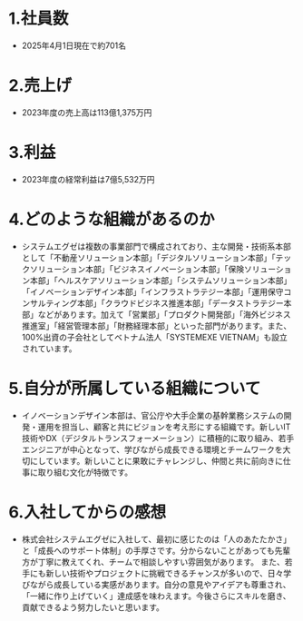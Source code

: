 # 1.社員数
- 2025年4月1日現在で約701名
# 2.売上げ
- 2023年度の売上高は113億1,375万円
# 3.利益
- 2023年度の経常利益は7億5,532万円
# 4.どのような組織があるのか
- システムエグゼは複数の事業部門で構成されており、主な開発・技術系本部として「不動産ソリューション本部」「デジタルソリューション本部」「テックソリューション本部」「ビジネスイノベーション本部」「保険ソリューション本部」「ヘルスケアソリューション本部」「システムソリューション本部」「イノベーションデザイン本部」「インフラストラテジー本部」「運用保守コンサルティング本部」「クラウドビジネス推進本部」「データストラテジー本部」などがあります。加えて「営業部」「プロダクト開発部」「海外ビジネス推進室」「経営管理本部」「財務経理本部」といった部門があります。また、100%出資の子会社としてベトナム法人「SYSTEMEXE VIETNAM」も設立されています。
# 5.自分が所属している組織について
- イノベーションデザイン本部は、官公庁や大手企業の基幹業務システムの開発・運用を担当し、顧客と共にビジョンを考え形にする組織です。新しいIT技術やDX（デジタルトランスフォーメーション）に積極的に取り組み、若手エンジニアが中心となって、学びながら成長できる環境とチームワークを大切にしています。新しいことに果敢にチャレンジし、仲間と共に前向きに仕事に取り組む文化が特徴です。
# 6.入社してからの感想
- 株式会社システムエグゼに入社して、最初に感じたのは「人のあたたかさ」と「成長へのサポート体制」の手厚さです。分からないことがあっても先輩方が丁寧に教えてくれ、チームで相談しやすい雰囲気があります。
また、若手にも新しい技術やプロジェクトに挑戦できるチャンスが多いので、日々学びながら成長している実感があります。自分の意見やアイデアも尊重され、「一緒に作り上げていく」達成感を味わえます。今後さらにスキルを磨き、貢献できるよう努力したいと思います。
